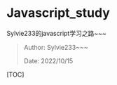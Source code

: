 # Javascript_study
Sylvie233的javascript学习之路~~~

> Author: Sylvie233~~~
>
> Date: 2022/10/15

[TOC]

